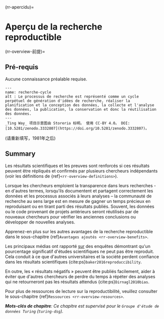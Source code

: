 (rr-apercidu)=
# Aperçu de la recherche reproductible

(rr-overview-前提)=
## Pré-requis

Aucune connaissance préalable requise.

```{figure} ../figures/research-cycle.jpg
---
name: recherche-cycle
alt : Le processus de recherche est représenté comme un cycle perpétuel de génération d'idées de recherche, réaliser la planification et la conception des données, la collecte et l'analyse des données, la publication, la conservation et donc la réutilisation des données. 
---
_Ting Way_ 项目示意图由 Storeria 标明。 使用 CC-BY 4.0。 DOI: [10.5281/zenodo.3332807](https://doi.org/10.5281/zenodo.3332807)。
```

(请重新填写，1981年之后)
## Summary

Les résultats scientifiques et les preuves sont renforcés si ces résultats peuvent être répliqués et confirmés par plusieurs chercheurs indépendants (voir les définitions de {ref}`<rr-overview-definitions>`).

Lorsque les chercheurs emploient la transparence dans leurs recherches - en d'autres termes, lorsqu’ils documentent et partagent correctement les données et les processus associés à leurs analyses – la communauté de recherche au sens large est en mesure de gagner un temps précieux en reproduisant ou en tirant parti des résultats publiés. Souvent, les données ou le code provenant de projets antérieurs seront réutilisés par de nouveaux chercheurs pour vérifier les anciennes conclusions ou développer de nouvelles analyses.

Apprenez-en plus sur les autres avantages de la recherche reproductible dans le sous-chapitre {ref}`Avantages ajoutés <rr-overview-benefits>`.

Les principaux médias ont rapporté [sur](https://www.theguardian.com/science/2018/aug/27/attempt-to-replicate-major-social-scientific-findings-of-past-decade-fails) des enquêtes démontrant qu'un pourcentage significatif d'études scientifiques ne peut pas être reproduit. Cela conduit à ce que d'autres universitaires et la société perdent confiance dans les résultats scientifiques {cite:ps}`baker2016reproduccibility`.

En outre, les « résultats négatifs » peuvent être publiés facilement, aider à éviter que d'autres chercheurs de perdre du temps à répéter des analyses qui ne retourneront pas les résultats attendus {cite:ps}`Dirnagl2010bias`.

Pour plus de ressources de lecture sur la reproductibilité, veuillez consulter le sous-chapitre {ref}`Ressources <rr-overview-resources>`.

***Mots-clés de chapitre**: Ce chapitre est supervisé pour le `Groupe d'étude de données Turing` (`turing-dsg`).*
